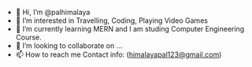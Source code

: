 - 👋 Hi, I’m @palhimalaya
- 👀 I’m interested in Travelling, Coding, Playing Video Games
- 🌱 I’m currently learning MERN and I am studing Computer Engineering Course.
- 💞️ I’m looking to collaborate on ...
- 📫 How to reach me Contact info: (himalayapal123@gmail.com)

<!---
palhimalaya/palhimalaya is a ✨ special ✨ repository because its `README.md` (this file) appears on your GitHub profile.
You can click the Preview link to take a look at your changes.
--->
